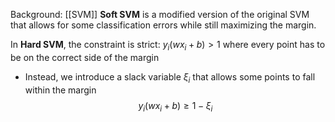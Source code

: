 Background: [[SVM]]
**Soft SVM** is a modified version of the original SVM that allows for some classification errors while still maximizing the margin.

In **Hard SVM**, the constraint is strict: $y_i(wx_i + b) > 1$ where every point has to be on the correct side of the margin
- Instead, we introduce a slack variable $\xi_i$ that allows some points to fall within the margin
$$y_i(wx_i + b) \geq 1 - \xi_i$$
